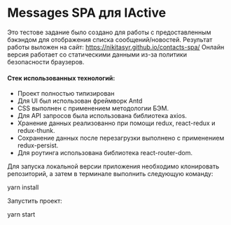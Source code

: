 # Messages SPA для IActive

Это тестове задание было создано для работы с предоставленным бэкэндом для отображения списка сообщений/новостей.
Результат работы выложен на сайт: https://nikitasyr.github.io/contacts-spa/
Онлайн версия работает со статическими данными из-за политики безопасности браузеров.

#### Стек использованных технологий: 
* Проект полностью типизирован
* Для UI был использован фреймворк Antd
* CSS выполнен с применением методологии БЭМ.  
* Для API запросов была использована библиотека axios.
* Хранение данных реализованно при помощи redux, react-redux и redux-thunk.  
* Сохранение данных после перезагрузки выполнено с применением redux-persist.  
* Для роутинга использована библиотека react-router-dom.

Для запуска локальной версии приложения необходимо клонировать репозиторий, а затем в терминале выполнить следующую команду:  

yarn install

Запустить проект:

yarn start
